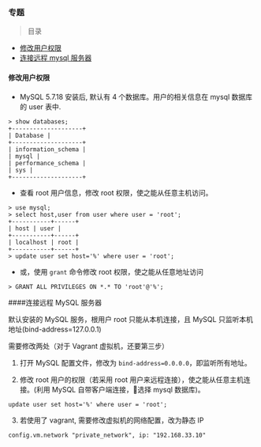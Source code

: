 ### 专题

> 目录
* [修改用户权限](#修改用户权限)
* [连接远程 mysql 服务器](连接远程-mysql-服务器)

#### 修改用户权限

* MySQL 5.7.18 安装后, 默认有 4 个数据库。用户的相关信息在 mysql 数据库的 user 表中.

```
> show databases;
+--------------------+
| Database |
+--------------------+
| information_schema |
| mysql |
| performance_schema |
| sys |
+--------------------+
```

* 查看 root 用户信息，修改 root 权限，使之能从任意主机访问。
```
> use mysql;
> select host,user from user where user = 'root';
+-----------+------+
| host | user |
+-----------+------+
| localhost | root |
+-----------+------+
> update user set host='%' where user = 'root';
```

* 或，使用 `grant` 命令修改 root 权限，使之能从任意地址访问
```
> GRANT ALL PRIVILEGES ON *.* TO 'root'@'%';
```

####连接远程 MySQL 服务器

默认安装的 MySQL 服务，根用户 root 只能从本机连接，且 MySQL 只监听本机地址(bind-address=127.0.0.1)

需要修改两处（对于 Vagrant 虚拟机，还要第三步）

1. 打开 MySQL 配置文件，修改为 `bind-address=0.0.0.0`，即监听所有地址。

2. 修改 root 用户的权限（若采用 root 用户来远程连接），使之能从任意主机连接。(利用 MySQL 自带客户端连接，选择 mysql 数据库)。
```
update user set host='%' where user = 'root';
```

3. 若使用了 vagrant, 需要修改虚拟机的网络配置，改为静态 IP
```
config.vm.network "private_network", ip: "192.168.33.10"
```













